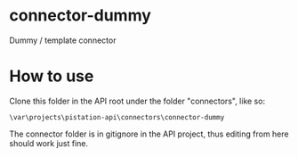 # connector-dummy
Dummy / template connector

# How to use
Clone this folder in the API root under the folder "connectors", like so:

```
\var\projects\pistation-api\connectors\connector-dummy
```

The connector folder is in gitignore in the API project, thus editing from here should work just fine.